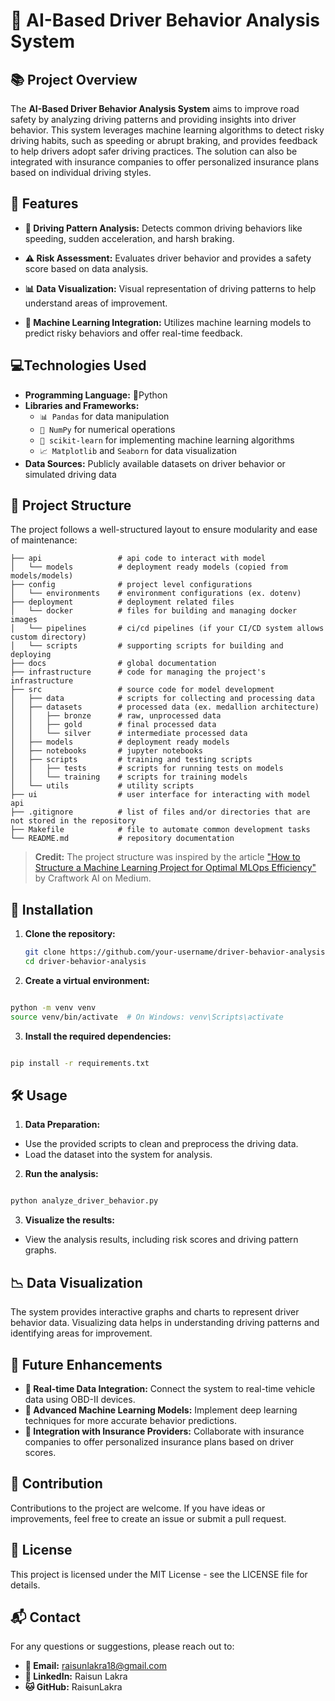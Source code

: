 # 🚗 AI-Based Driver Behavior Analysis System

## 📚 Project Overview

The **AI-Based Driver Behavior Analysis System** aims to improve road safety by analyzing driving patterns and providing insights into driver behavior. This system leverages machine learning algorithms to detect risky driving habits, such as speeding or abrupt braking, and provides feedback to help drivers adopt safer driving practices. The solution can also be integrated with insurance companies to offer personalized insurance plans based on individual driving styles.

## 🌟 Features
- **🚦 Driving Pattern Analysis:** Detects common driving behaviors like speeding, sudden acceleration, and harsh braking.

- **⚠️ Risk Assessment:** Evaluates driver behavior and provides a safety score based on data analysis.

- **📊 Data Visualization:** Visual representation of driving patterns to help understand areas of improvement.

- **🤖 Machine Learning Integration:** Utilizes machine learning models to predict risky behaviors and offer real-time feedback.

## 💻Technologies Used
- **Programming Language:** 🐍Python
- **Libraries and Frameworks:** 
  - `📊 Pandas` for data manipulation
  - `🔢 NumPy` for numerical operations
  - `🧠 scikit-learn` for implementing machine learning algorithms
  - `📈 Matplotlib` and `Seaborn` for data visualization
- **Data Sources:** Publicly available datasets on driver behavior or simulated driving data

## 📂 Project Structure

The project follows a well-structured layout to ensure modularity and ease of maintenance:

```
├── api                 # api code to interact with model
│   └── models          # deployment ready models (copied from models/models)
├── config              # project level configurations
│   └── environments    # environment configurations (ex. dotenv)
├── deployment          # deployment related files
│   └── docker          # files for building and managing docker images
│   └── pipelines       # ci/cd pipelines (if your CI/CD system allows custom directory)
│   └── scripts         # supporting scripts for building and deploying
├── docs                # global documentation
├── infrastructure      # code for managing the project's infrastructure
├── src                 # source code for model development
│   ├── data            # scripts for collecting and processing data
│   ├── datasets        # processed data (ex. medallion architecture)
│   │   ├── bronze      # raw, unprocessed data
│   │   ├── gold        # final processed data
│   │   └── silver      # intermediate processed data
│   ├── models          # deployment ready models
│   ├── notebooks       # jupyter notebooks
│   ├── scripts         # training and testing scripts
│   │   ├── tests       # scripts for running tests on models
│   │   └── training    # scripts for training models
│   └── utils           # utility scripts
├── ui                  # user interface for interacting with model api
├── .gitignore          # list of files and/or directories that are not stored in the repository
├── Makefile            # file to automate common development tasks
└── README.md           # repository documentation
```
> **Credit:** The project structure was inspired by the article ["How to Structure a Machine Learning Project for Optimal MLOps Efficiency"](https://medium.com/@craftworkai/how-to-structure-a-machine-learning-project-for-optimal-mlops-efficiency-0046e15ce033) by Craftwork AI on Medium.


## 🚀 Installation

1. **Clone the repository:**
   ```bash
   git clone https://github.com/your-username/driver-behavior-analysis.git
   cd driver-behavior-analysis
   ```

2. **Create a virtual environment:**

```bash

python -m venv venv
source venv/bin/activate  # On Windows: venv\Scripts\activate
```

3. **Install the required dependencies:**

```bash

pip install -r requirements.txt
```

## 🛠️ Usage

1. **Data Preparation:**
- Use the provided scripts to clean and preprocess the driving data.
- Load the dataset into the system for analysis.

2. **Run the analysis:**
```bash

python analyze_driver_behavior.py
```

3. **Visualize the results:**

- View the analysis results, including risk scores and driving pattern graphs.

## 📉 Data Visualization

The system provides interactive graphs and charts to represent driver behavior data. Visualizing data helps in understanding driving patterns and identifying areas for improvement.

## 🔮 Future Enhancements
- **📡 Real-time Data Integration:** Connect the system to real-time vehicle data using OBD-II devices.
- **🧬 Advanced Machine Learning Models:** Implement deep learning techniques for more accurate behavior predictions.
- **🤝 Integration with Insurance Providers:** Collaborate with insurance companies to offer personalized insurance plans based on driver scores.

## 🤝 Contribution

Contributions to the project are welcome. If you have ideas or improvements, feel free to create an issue or submit a pull request.

## 📝 License

This project is licensed under the MIT License - see the LICENSE file for details.

## 📬 Contact

For any questions or suggestions, please reach out to:

- **📧 Email:** raisunlakra18@gmail.com
- **💼 LinkedIn:** Raisun Lakra
- **🐱 GitHub:** RaisunLakra

